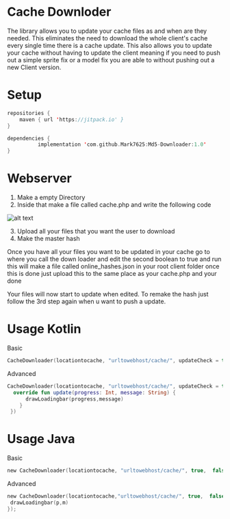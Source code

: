 # Cache Downloder

The library allows you to update your cache files as and when are they needed. This eliminates the need to download the whole client's cache every single time there is a cache update. This also allows you to update your cache without having to update the client meaning if you need to push out a simple sprite fix or a model fix you are able to without pushing out a new Client version.

# Setup

```kt
repositories {
	maven { url 'https://jitpack.io' }
}

dependencies {
	      implementation 'com.github.Mark7625:Md5-Downloader:1.0'
}
```

# Webserver

1) Make a empty Directory
2) Inside that make a file called cache.php and write the following code

![alt text](https://cdn.discordapp.com/attachments/772182417531732038/795361999353413693/unknown.png "")

3) Upload all your files that you want the user to download
4) Make the master hash

Once you have all your files you want to be updated in your cache go to where you call the down loader and edit the second boolean to true and run this will make a file called online_hashes.json in your root client folder once this is done just upload this to the same place as your cache.php and your done

Your files will now start to update when edited. To remake the hash just follow the 3rd step again when u want to push a update.


# Usage Kotlin

Basic

```kt
CacheDownloader(locationtocache, "urltowebhost/cache/", updateCheck = true, writeOnlineHash = false)
```

Advanced
```kt
CacheDownloader(locationtocache, "urltowebhost/cache/", updateCheck = true, writeOnlineHash = false,object: Progress() {
  override fun update(progress: Int, message: String) {
      drawLoadingbar(progress,message)
    }
 })
```

# Usage Java
Basic

```kt
new CacheDownloader(locationtocache, "urltowebhost/cache/", true,  false,null);
```

Advanced
```kt
new CacheDownloader(locationtocache,"urltowebhost/cache/", true,  false, (p, m) -> {
 drawLoadingbar(p,m)
});
```


